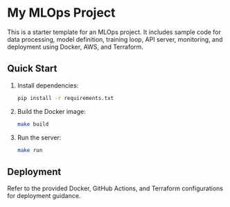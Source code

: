 # My MLOps Project

This is a starter template for an MLOps project. It includes sample code for data processing, model definition, training loop, API server, monitoring, and deployment using Docker, AWS, and Terraform.

## Quick Start

1. Install dependencies:
    ```bash
    pip install -r requirements.txt
    ```
2. Build the Docker image:
    ```bash
    make build
    ```
3. Run the server:
    ```bash
    make run
    ```

## Deployment

Refer to the provided Docker, GitHub Actions, and Terraform configurations for deployment guidance.
